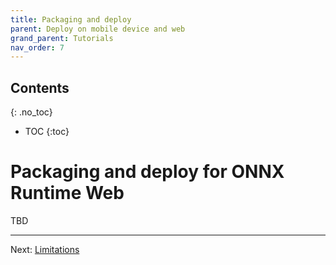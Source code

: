 ```yaml
---
title: Packaging and deploy
parent: Deploy on mobile device and web
grand_parent: Tutorials
nav_order: 7
---
```


## Contents
{: .no_toc}

* TOC
{:toc}

# Packaging and deploy for ONNX Runtime Web

TBD

-------

Next: [Limitations](./limitations.md)
